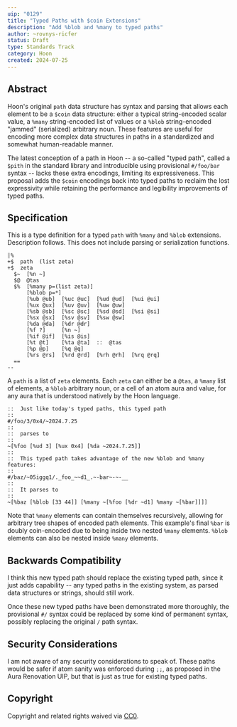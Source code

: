 ```yaml
---
uip: "0129"
title: "Typed Paths with $coin Extensions"
description: "Add %blob and %many to typed paths"
author: ~rovnys-ricfer
status: Draft
type: Standards Track
category: Hoon
created: 2024-07-25
---
```


## Abstract

Hoon's original `path` data structure has syntax and parsing that allows each
element to be a `$coin` data structure: either a typical string-encoded scalar
value, a `%many` string-encoded list of values or a `%blob` string-encoded
"jammed" (serialized) arbitrary noun.  These features are useful for encoding
more complex data structures in paths in a standardized and somewhat
human-readable manner.

The latest conception of a path in Hoon -- a so-called "typed path", called a
`$pith` in the standard library and introducible using provisional `#/foo/bar`
syntax -- lacks these extra encodings, limiting its expressiveness.  This
proposal adds the `$coin` encodings back into typed paths to reclaim the lost
expressivity while retaining the performance and legibility improvements of
typed paths.

## Specification

This is a type definition for a typed `path` with `%many` and `%blob`
extensions.  Description follows.  This does not include parsing or serialization functions.

```hoon
|%
+$  path  (list zeta)
+$  zeta
  $~  [%n ~]
  $@  @tas
  $%  [%many p=(list zeta)]
      [%blob p=*]
      [%ub @ub]  [%uc @uc]  [%ud @ud]  [%ui @ui]
      [%ux @ux]  [%uv @uv]  [%uw @uw]
      [%sb @sb]  [%sc @sc]  [%sd @sd]  [%si @si]
      [%sx @sx]  [%sv @sv]  [%sw @sw]
      [%da @da]  [%dr @dr]
      [%f ?]     [%n ~]
      [%if @if]  [%is @is]
      [%t @t]    [%ta @ta]  ::  @tas
      [%p @p]    [%q @q]
      [%rs @rs]  [%rd @rd]  [%rh @rh]  [%rq @rq]
  ==
--
```

A `path` is a list of `zeta` elements.  Each `zeta` can either be a `@tas`, a
`%many` list of elements, a `%blob` arbitrary noun, or a cell of an atom aura
and value, for any aura that is understood natively by the Hoon language.

```hoon
::  Just like today's typed paths, this typed path
::
#/foo/3/0x4/~2024.7.25
::
::  parses to
::
~[%foo [%ud 3] [%ux 0x4] [%da ~2024.7.25]]
::
::  This typed path takes advantage of the new %blob and %many features:
::
#/baz/~05iggq1/._foo_~~d1_.~-bar~-~-__
::
::  It parses to
::
~[%baz [%blob [33 44]] [%many ~[%foo [%dr ~d1] %many ~[%bar]]]]
```

Note that `%many` elements can contain themselves recursively, allowing for
arbitrary tree shapes of encoded path elements.  This example's final `%bar` is
doubly coin-encoded due to being inside two nested `%many` elements.  `%blob`
elements can also be nested inside `%many` elements.

## Backwards Compatibility

I think this new typed path should replace the existing typed path, since it
just adds capability -- any typed paths in the existing system, as parsed data
structures or strings, should still work.

Once these new typed paths have been demonstrated more thoroughly, the
provisional `#/` syntax could be replaced by some kind of permanent syntax,
possibly replacing the original `/` path syntax.

## Security Considerations

I am not aware of any security considerations to speak of.  These paths would be
safer if atom sanity was enforced during `;;`, as proposed in the Aura
Renovation UIP, but that is just as true for existing typed paths.

## Copyright

Copyright and related rights waived via [CC0](../LICENSE.md).
